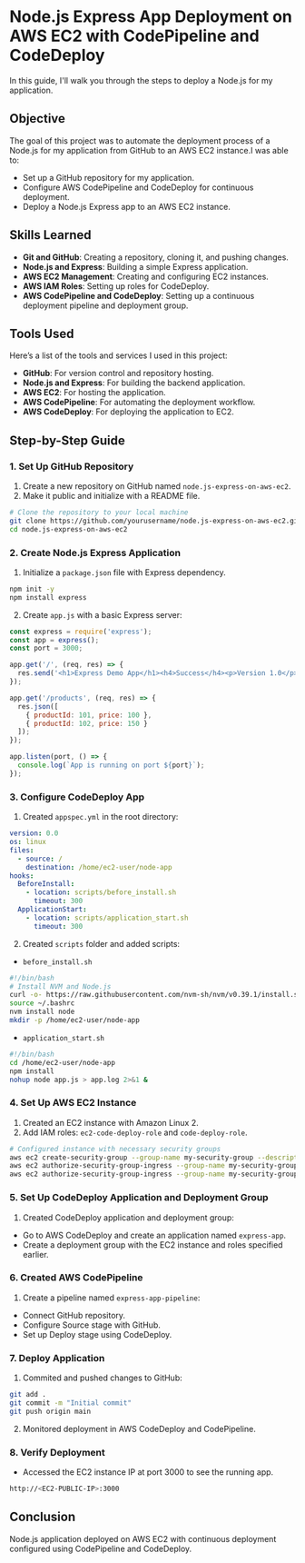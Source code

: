 # Node.js Express App Deployment on AWS EC2 with CodePipeline and CodeDeploy

In this guide, I'll walk you through the steps to deploy a Node.js for my application. 

## Objective

The goal of this project was to automate the deployment process of a Node.js for my application from GitHub to an AWS EC2 instance.I was able to:

- Set up a GitHub repository for my application.
- Configure AWS CodePipeline and CodeDeploy for continuous deployment.
- Deploy a Node.js Express app to an AWS EC2 instance.

## Skills Learned

- **Git and GitHub**: Creating a repository, cloning it, and pushing changes.
- **Node.js and Express**: Building a simple Express application.
- **AWS EC2 Management**: Creating and configuring EC2 instances.
- **AWS IAM Roles**: Setting up roles for CodeDeploy.
- **AWS CodePipeline and CodeDeploy**: Setting up a continuous deployment pipeline and deployment group.

## Tools Used

Here’s a list of the tools and services I used in this project:

- **GitHub**: For version control and repository hosting.
- **Node.js and Express**: For building the backend application.
- **AWS EC2**: For hosting the application.
- **AWS CodePipeline**: For automating the deployment workflow.
- **AWS CodeDeploy**: For deploying the application to EC2.

## Step-by-Step Guide

### 1. Set Up GitHub Repository

1. Create a new repository on GitHub named `node.js-express-on-aws-ec2`.
2. Make it public and initialize with a README file.

```bash
# Clone the repository to your local machine
git clone https://github.com/yourusername/node.js-express-on-aws-ec2.git
cd node.js-express-on-aws-ec2
```

### 2. Create Node.js Express Application

1. Initialize a `package.json` file with Express dependency.

```bash
npm init -y
npm install express
```

2. Create `app.js` with a basic Express server:

```js
const express = require('express');
const app = express();
const port = 3000;

app.get('/', (req, res) => {
  res.send('<h1>Express Demo App</h1><h4>Success</h4><p>Version 1.0</p>');
});

app.get('/products', (req, res) => {
  res.json([
    { productId: 101, price: 100 },
    { productId: 102, price: 150 }
  ]);
});

app.listen(port, () => {
  console.log(`App is running on port ${port}`);
});
```

### 3. Configure CodeDeploy App

1. Created `appspec.yml` in the root directory:

```yaml
version: 0.0
os: linux
files:
  - source: /
    destination: /home/ec2-user/node-app
hooks:
  BeforeInstall:
    - location: scripts/before_install.sh
      timeout: 300
  ApplicationStart:
    - location: scripts/application_start.sh
      timeout: 300
```

2. Created `scripts` folder and added scripts:

- `before_install.sh`

```bash
#!/bin/bash
# Install NVM and Node.js
curl -o- https://raw.githubusercontent.com/nvm-sh/nvm/v0.39.1/install.sh | bash
source ~/.bashrc
nvm install node
mkdir -p /home/ec2-user/node-app
```

- `application_start.sh`

```bash
#!/bin/bash
cd /home/ec2-user/node-app
npm install
nohup node app.js > app.log 2>&1 &
```

### 4. Set Up AWS EC2 Instance

1. Created an EC2 instance with Amazon Linux 2.
2. Add IAM roles: `ec2-code-deploy-role` and `code-deploy-role`.

```bash
# Configured instance with necessary security groups
aws ec2 create-security-group --group-name my-security-group --description "My security group"
aws ec2 authorize-security-group-ingress --group-name my-security-group --protocol tcp --port 80 --cidr 0.0.0.0/0
aws ec2 authorize-security-group-ingress --group-name my-security-group --protocol tcp --port 3000 --cidr 0.0.0.0/0
```

### 5. Set Up CodeDeploy Application and Deployment Group

1. Created CodeDeploy application and deployment group:

- Go to AWS CodeDeploy and create an application named `express-app`.
- Create a deployment group with the EC2 instance and roles specified earlier.

### 6. Created AWS CodePipeline

1. Create a pipeline named `express-app-pipeline`:

- Connect GitHub repository.
- Configure Source stage with GitHub.
- Set up Deploy stage using CodeDeploy.

### 7. Deploy Application

1. Commited and pushed changes to GitHub:

```bash
git add .
git commit -m "Initial commit"
git push origin main
```

2. Monitored deployment in AWS CodeDeploy and CodePipeline.

### 8. Verify Deployment

- Accessed the EC2 instance IP at port 3000 to see the running app.

```bash
http://<EC2-PUBLIC-IP>:3000
```

## Conclusion

Node.js application deployed on AWS EC2 with continuous deployment configured using CodePipeline and CodeDeploy.
